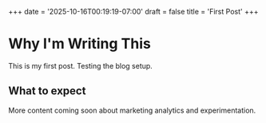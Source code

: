 +++
date = '2025-10-16T00:19:19-07:00'
draft = false
title = 'First Post'
+++

# Why I'm Writing This

This is my first post. Testing the blog setup.

## What to expect

More content coming soon about marketing analytics and experimentation.